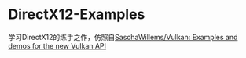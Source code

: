 # DirectX12-Examples
学习DirectX12的练手之作，仿照自[SaschaWillems/Vulkan: Examples and demos for the new Vulkan API](https://github.com/SaschaWillems/Vulkan)
